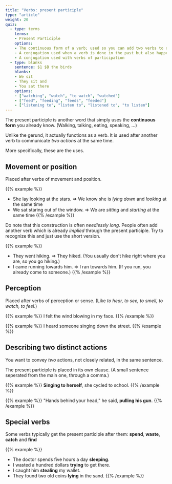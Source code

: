 ```yaml
---
title: "Verbs: present participle"
type: "article"
weight: 20
quiz:
  - type: terms
    terms:
    - Present Participle
    options:
    - The continuous form of a verb; used so you can add two verbs to one sentence
    - A conjugation used when a verb is done in the past but also happening now
    - A conjugation used with verbs of participation
  - type: blanks
    sentence: $1 $B the birds
    blanks:
    - We sit
    - They sit and
    - You sat there
    options:
    - ["watching", "watch", "to watch", "watched"]
    - ["feed", "feeding", "feeds", "feeded"]
    - ["listening to", "listen to", "listened to", "to listen"]
---
```


The present participle is another word that simply uses the **continuous form** you already know. (Walking, talking, eating, speaking, ...)

Unlike the gerund, it actually functions as a verb. It is used after another verb to communicate _two actions_ at the same time.

More specifically, these are the uses.

## Movement or position

Placed after verbs of movement and position.

{{% example %}}
* She lay looking at the stars. => We know she is _lying down_ and _looking_ at the same time
* We sat staring out of the window. => We are _sitting_ and _starting_ at the same time
{{% /example %}}

Do note that this construction is often _needlessly long_. People often add another verb which is already _implied_ through the present participle. Try to recognize this and just use the short version.

{{% example %}}
* They went hiking. => They hiked. (You usually don't hike right where you are, so you go hiking.)
* I came running towards him. => I ran towards him. (If you run, you already come to someone.)
{{% /example %}}

## Perception

Placed after verbs of perception or sense. (Like *to hear, to see, to smell, to watch, to feel*.)

{{% example %}}
I felt the wind blowing in my face.
{{% /example %}} 

{{% example %}}
I heard someone singing down the street.
{{% /example %}}

## Describing two distinct actions

You want to convey _two_ actions, not closely related, in the same sentence. 

The present participle is placed in its own clause. (A small sentence seperated from the main one, through a comma.)

{{% example %}}
**Singing to herself**, she cycled to school.
{{% /example %}}

{{% example %}}
"Hands behind your head," he said, **pulling his gun**.
{{% /example %}}

## Special verbs

Some verbs typically get the present participle after them: **spend**, **waste**, **catch** and **find**

{{% example %}}
* The doctor spends five hours a day **sleeping**. 
* I wasted a hundred dollars **trying** to get there.
* I caught him **stealing** my wallet. 
* They found two old coins **lying** in the sand.
{{% /example %}}